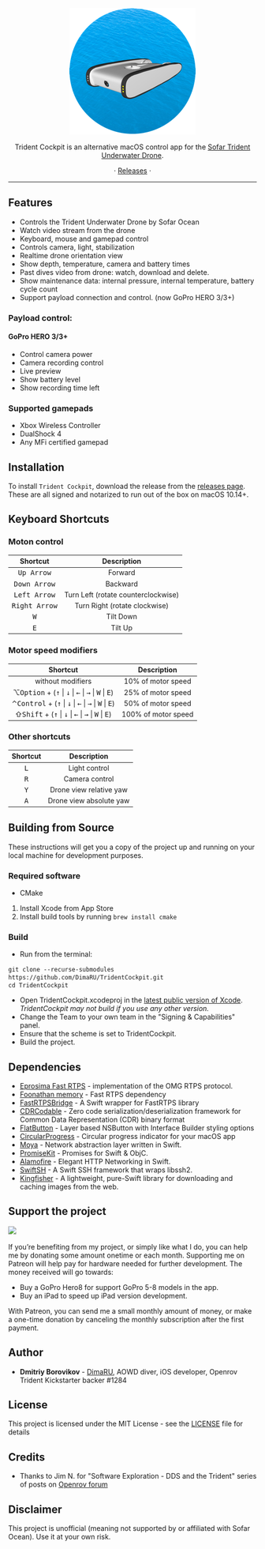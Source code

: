 <p align="center">
<img src="https://github.com/DimaRU/TridentCockpit/raw/master/TridentCockpit/Assets.xcassets/AppIcon.appiconset/icon_256x256.png" />
</p>

<p align="center">Trident Cockpit is an alternative macOS control app for the <a href="https://www.sofarocean.com/products/trident?aff=30">Sofar Trident Underwater Drone</a>.</p>

<p align=center>
 ·
<a href="https://github.com/DimaRU/TridentCockpit/releases">Releases</a> ·

</p>

---

## Features

* Controls the Trident Underwater Drone by Sofar Ocean
* Watch video stream from the drone
* Keyboard, mouse and gamepad control 
* Controls camera, light, stabilization
* Realtime drone orientation view
* Show depth, temperature, camera and battery times
* Past dives video from drone: watch, download and delete.
* Show maintenance data: internal pressure, internal temperature, battery cycle count
* Support payload connection and control. (now GoPro HERO 3/3+)

### Payload control:
#### GoPro HERO 3/3+
* Control camera power
* Camera recording control
* Live preview
* Show battery level
* Show recording time left

### Supported gamepads

* Xbox Wireless Controller
* DualShock 4
* Any MFi certified gamepad

## Installation

To install `Trident Cockpit`, download the release from the [releases page](https://github.com/DimaRU/TridentCockpit/releases).
These are all signed and notarized to run out of the box on macOS 10.14+.

## Keyboard Shortcuts

### Moton control

| Shortcut | Description |
|:-:|:-:|
| <kbd>Up Arrow</kbd> | Forward |
| <kbd>Down Arrow</kbd> | Backward |
| <kbd>Left Arrow</kbd> | Turn Left (rotate counterclockwise) |
| <kbd>Right Arrow</kbd> | Turn Right (rotate clockwise) |
| <kbd>W</kbd> | Tilt Down |
| <kbd>E</kbd> | Tilt Up |

### Motor speed modifiers
| Shortcut | Description |
|:-:|:-:|
| without modifiers | 10% of motor speed |
|&#8997;<kbd>Option</kbd> + (<kbd>&uarr;</kbd> &#124; <kbd>&darr;</kbd> &#124; <kbd>&larr;</kbd> &#124; <kbd>&rarr;</kbd> &#124; <kbd>W</kbd> &#124; <kbd>E</kbd>)| 25% of motor speed |
|&#8963;<kbd>Control</kbd> + (<kbd>&uarr;</kbd> &#124; <kbd>&darr;</kbd> &#124; <kbd>&larr;</kbd> &#124; <kbd>&rarr;</kbd> &#124; <kbd>W</kbd> &#124; <kbd>E</kbd>)| 50% of motor speed |
|&#8679;<kbd>Shift</kbd> + (<kbd>&uarr;</kbd> &#124; <kbd>&darr;</kbd> &#124; <kbd>&larr;</kbd> &#124; <kbd>&rarr;</kbd> &#124; <kbd>W</kbd> &#124; <kbd>E</kbd>)| 100% of motor speed |

### Other shortcuts
| Shortcut | Description |
|:-:|:-:|
| <kbd>L</kbd> | Light control |
| <kbd>R</kbd> | Camera control |
| <kbd>Y</kbd> | Drone view relative yaw |
| <kbd>A</kbd> | Drone view absolute yaw |

## Building from Source

These instructions will get you a copy of the project up and running on your local machine for development purposes.

### Required software

* CMake

1. Install Xcode from App Store
2. Install build tools by running `brew install cmake`


### Build

* Run from the terminal:

```
git clone --recurse-submodules https://github.com/DimaRU/TridentCockpit.git
cd TridentCockpit
```

* Open TridentCockpit.xcodeproj in the [latest public version of Xcode](https://itunes.apple.com/us/app/xcode/id497799835). *TridentCockpit may not build if you use any other version.*
* Change the Team to your own team in the "Signing & Capabilities" panel.
* Ensure that the scheme is set to TridentCockpit.
* Build the project.


## Dependencies

* [Eprosima Fast RTPS](https://github.com/eProsima/Fast-RTPS) - implementation of the OMG RTPS protocol.
* [Foonathan memory](https://github.com/foonathan/memory) - Fast RTPS dependency
* [FastRTPSBridge](https://github.com/DimaRU/FastRTPSBridge) - A Swift wrapper for FastRTPS library
* [CDRCodable](https://github.com/DimaRU/CDRCodable) - Zero code serialization/deserialization framework for Common Data Representation (CDR) binary format
* [FlatButton](https://github.com/OskarGroth/FlatButton) - Layer based NSButton with Interface Builder styling options
* [CircularProgress](https://github.com/sindresorhus/CircularProgress) - Circular progress indicator for your macOS app
* [Moya](https://github.com/Moya/Moya) - Network abstraction layer written in Swift.
* [PromiseKit](https://github.com/mxcl/PromiseKit) - Promises for Swift & ObjC.
* [Alamofire](https://github.com/Alamofire/Alamofire) - Elegant HTTP Networking in Swift.
* [SwiftSH](https://github.com/Frugghi/SwiftSH) - A Swift SSH framework that wraps libssh2.
* [Kingfisher](https://github.com/onevcat/Kingfisher) - A lightweight, pure-Swift library for downloading and caching images from the web.


## Support the project
<a href="https://www.patreon.com/DimaRU" data-patreon-widget-type="become-patron-button"><img src="https://img.shields.io/endpoint?style=for-the-badge&url=https%3A%2F%2Fshieldsio-patreon.herokuapp.com%2FDimaRU"></a>

If you’re benefiting from my project, or simply like what I do, you can help me by donating some amount onetime or each month. Supporting me on Patreon will help pay for hardware needed for further development.
The money received will go towards:

* Buy a GoPro Hero8 for support GoPro 5-8 models in the app.
* Buy an iPad to speed up iPad version development.

With Patreon, you can send me a small monthly amount of money, or make a one-time donation by canceling the monthly subscription after the first payment.
## Author

* **Dmitriy Borovikov** - [DimaRU](https://github.com/DimaRU), AOWD diver, iOS developer, Openrov Trident Kickstarter backer #1284

## License

This project is licensed under the MIT License - see the [LICENSE](LICENSE) file for details

## Credits

* Thanks to Jim N. for "Software Exploration - DDS and the Trident" series of posts on [Openrov forum](https://forum.openrov.com/t/software-exploration-dds-and-the-trident-5-fastrtps/7277)

## Disclaimer

This project is unofficial (meaning not supported by or affiliated with Sofar Ocean). Use it at your own risk.
